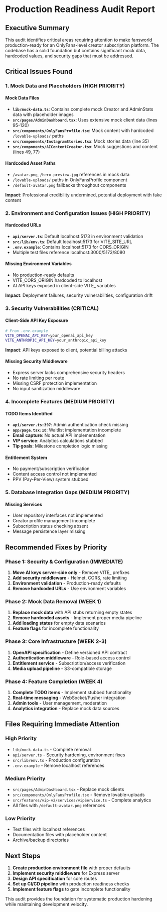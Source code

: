 # Production Readiness Audit Report

## Executive Summary

This audit identifies critical areas requiring attention to make fansworld production-ready for an OnlyFans-level creator subscription platform. The codebase has a solid foundation but contains significant mock data, hardcoded values, and security gaps that must be addressed.

## Critical Issues Found

### 1. Mock Data and Placeholders (HIGH PRIORITY)

#### Mock Data Files
- **`lib/mock-data.ts`**: Contains complete mock Creator and AdminStats data with placeholder images
- **`src/pages/AdminDashboard.tsx`**: Uses extensive mock client data (lines 95-120)
- **`src/components/OnlyFansProfile.tsx`**: Mock content with hardcoded `/lovable-uploads/` paths
- **`src/components/InstagramStories.tsx`**: Mock stories data (line 35)
- **`src/components/AIContentCreator.tsx`**: Mock suggestions and content (lines 49, 77)

#### Hardcoded Asset Paths
- `/avatar.png`, `/hero-preview.jpg` references in mock data
- `/lovable-uploads/` paths in OnlyFansProfile component
- `/default-avatar.png` fallbacks throughout components

**Impact**: Professional credibility undermined, potential deployment with fake content

### 2. Environment and Configuration Issues (HIGH PRIORITY)

#### Hardcoded URLs
- **`api/server.ts`**: Default localhost:5173 in environment validation
- **`src/lib/env.ts`**: Default localhost:5173 for VITE_SITE_URL
- **`.env.example`**: Contains localhost:5173 for CORS_ORIGIN
- Multiple test files reference localhost:3000/5173/8080

#### Missing Environment Variables
- No production-ready defaults
- VITE_CORS_ORIGIN hardcoded to localhost
- AI API keys exposed in client-side VITE_ variables

**Impact**: Deployment failures, security vulnerabilities, configuration drift

### 3. Security Vulnerabilities (CRITICAL)

#### Client-Side API Key Exposure
```bash
# From .env.example
VITE_OPENAI_API_KEY=your_openai_api_key
VITE_ANTHROPIC_API_KEY=your_anthropic_api_key
```
**Impact**: API keys exposed to client, potential billing attacks

#### Missing Security Middleware
- Express server lacks comprehensive security headers
- No rate limiting per route
- Missing CSRF protection implementation
- No input sanitization middleware

### 4. Incomplete Features (MEDIUM PRIORITY)

#### TODO Items Identified
- **`api/server.ts:397`**: Admin authentication check missing
- **`app/page.tsx:18`**: Waitlist implementation incomplete
- **Email capture**: No actual API implementation
- **VIP service**: Analytics calculations stubbed
- **Tip goals**: Milestone completion logic missing

#### Entitlement System
- No payment/subscription verification
- Content access control not implemented
- PPV (Pay-Per-View) system stubbed

### 5. Database Integration Gaps (MEDIUM PRIORITY)

#### Missing Services
- User repository interfaces not implemented
- Creator profile management incomplete
- Subscription status checking absent
- Message persistence layer missing

## Recommended Fixes by Priority

### Phase 1: Security & Configuration (IMMEDIATE)
1. **Move AI keys server-side only** - Remove VITE_ prefixes
2. **Add security middleware** - Helmet, CORS, rate limiting
3. **Environment validation** - Production-ready defaults
4. **Remove hardcoded URLs** - Use environment variables

### Phase 2: Mock Data Removal (WEEK 1)
1. **Replace mock data** with API stubs returning empty states
2. **Remove hardcoded assets** - Implement proper media pipeline
3. **Add loading states** for empty data scenarios
4. **Feature flags** for incomplete functionality

### Phase 3: Core Infrastructure (WEEK 2-3)
1. **OpenAPI specification** - Define versioned API contract
2. **Authentication middleware** - Role-based access control
3. **Entitlement service** - Subscription/access verification
4. **Media upload pipeline** - S3-compatible storage

### Phase 4: Feature Completion (WEEK 4)
1. **Complete TODO items** - Implement stubbed functionality
2. **Real-time messaging** - WebSocket/Pusher integration
3. **Admin tools** - User management, moderation
4. **Analytics integration** - Replace mock data sources

## Files Requiring Immediate Attention

### High Priority
- `lib/mock-data.ts` - Complete removal
- `api/server.ts` - Security hardening, environment fixes
- `src/lib/env.ts` - Production configuration
- `.env.example` - Remove localhost references

### Medium Priority
- `src/pages/AdminDashboard.tsx` - Replace mock clients
- `src/components/OnlyFansProfile.tsx` - Remove lovable-uploads
- `src/features/vip-v2/services/vipService.ts` - Complete analytics
- All files with `/default-avatar.png` references

### Low Priority
- Test files with localhost references
- Documentation files with placeholder content
- Archive/backup directories

## Next Steps

1. **Create production environment file** with proper defaults
2. **Implement security middleware** for Express server
3. **Design API specification** for core routes
4. **Set up CI/CD pipeline** with production readiness checks
5. **Implement feature flags** to gate incomplete functionality

This audit provides the foundation for systematic production hardening while maintaining development velocity.